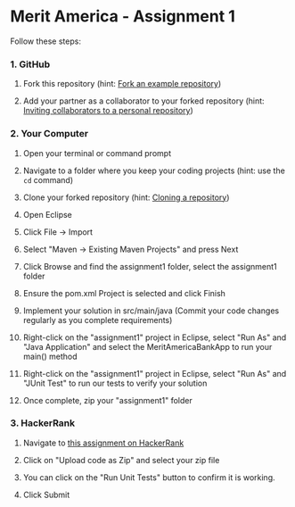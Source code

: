 # Merit America - Assignment 1

Follow these steps:

### 1. GitHub

  1. Fork this repository (hint: [Fork an example repository](https://help.github.com/en/github/getting-started-with-github/fork-a-repo#fork-an-example-repository))

  2. Add your partner as a collaborator to your forked repository (hint: [Inviting collaborators to a personal repository](https://help.github.com/en/github/setting-up-and-managing-your-github-user-account/inviting-collaborators-to-a-personal-repository))

### 2. Your Computer

  1. Open your terminal or command prompt

  2. Navigate to a folder where you keep your coding projects (hint: use the `cd` command)

  3. Clone your forked repository (hint: [Cloning a repository](https://help.github.com/en/github/creating-cloning-and-archiving-repositories/cloning-a-repository))

  4. Open Eclipse

  5. Click File -> Import

  6. Select "Maven -> Existing Maven Projects" and press Next

  7. Click Browse and find the assignment1 folder, select the assignment1 folder

  8. Ensure the pom.xml Project is selected and click Finish

  9. Implement your solution in src/main/java (Commit your code changes regularly as you complete requirements)

  10. Right-click on the "assignment1" project in Eclipse, select "Run As" and "Java Application" and select the MeritAmericaBankApp to run your main() method

  11. Right-click on the "assignment1" project in Eclipse, select "Run As" and "JUnit Test" to run our tests to verify your solution

  12. Once complete, zip your "assignment1" folder

### 3. HackerRank

  1. Navigate to [this assignment on HackerRank](https://www.hackerrank.com/tests/6o9fk556dqc/8b978d6b7f2c543e83b2c0cef536bb34?try_test=true)

  2. Click on "Upload code as Zip" and select your zip file

  3. You can click on the "Run Unit Tests" button to confirm it is working.

  4. Click Submit